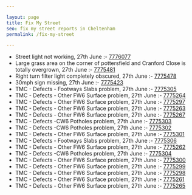 ```yaml
---

layout: page
title: Fix My Street
seo: fix my street reports in Cheltenham
permalink: /fix-my-street

---
```


<!-- fix_marker starts -->

- Street light not working, 27th June :- [7776077](https://www.fixmystreet.com/report/7776077)
- Large grass area on the corner of pottersfield and Cranford Close is totally overgrown, 27th June :- [7775481](https://www.fixmystreet.com/report/7775481)
- Right turn filter light completely obscured, 27th June :- [7775478](https://www.fixmystreet.com/report/7775478)
- 30mph sign missing, 27th June :- [7775423](https://www.fixmystreet.com/report/7775423)
- TMC - Defects - Footways Slabs problem, 27th June :- [7775305](https://www.fixmystreet.com/report/7775305)
- TMC - Defects - Other FW6  Surface problem, 27th June :- [7775264](https://www.fixmystreet.com/report/7775264)
- TMC - Defects - Other FW6  Surface problem, 27th June :- [7775297](https://www.fixmystreet.com/report/7775297)
- TMC - Defects - Other FW6  Surface problem, 27th June :- [7775263](https://www.fixmystreet.com/report/7775263)
- TMC - Defects - Other FW6  Surface problem, 27th June :- [7775267](https://www.fixmystreet.com/report/7775267)
- TMC - Defects -CW6 Potholes  problem, 27th June :- [7775303](https://www.fixmystreet.com/report/7775303)
- TMC - Defects -CW6 Potholes  problem, 27th June :- [7775302](https://www.fixmystreet.com/report/7775302)
- TMC - Defects - Other FW6  Surface problem, 27th June :- [7775301](https://www.fixmystreet.com/report/7775301)
- TMC - Defects - Footways Slabs problem, 27th June :- [7775306](https://www.fixmystreet.com/report/7775306)
- TMC - Defects - Other FW6  Surface problem, 27th June :- [7775262](https://www.fixmystreet.com/report/7775262)
- TMC - Defects -CW6 Potholes  problem, 27th June :- [7775304](https://www.fixmystreet.com/report/7775304)
- TMC - Defects - Other FW6  Surface problem, 27th June :- [7775300](https://www.fixmystreet.com/report/7775300)
- TMC - Defects - Other FW6  Surface problem, 27th June :- [7775299](https://www.fixmystreet.com/report/7775299)
- TMC - Defects - Other FW6  Surface problem, 27th June :- [7775298](https://www.fixmystreet.com/report/7775298)
- TMC - Defects - Other FW6  Surface problem, 27th June :- [7775261](https://www.fixmystreet.com/report/7775261)
- TMC - Defects - Other FW6  Surface problem, 27th June :- [7775265](https://www.fixmystreet.com/report/7775265)

<!-- fix_marker ends -->